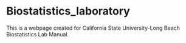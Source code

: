 # Biostatistics_laboratory
This is a webpage created for California State University-Long Beach Biostatistics Lab Manual.
